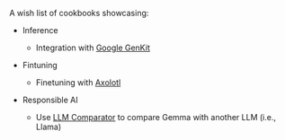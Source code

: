 A wish list of cookbooks showcasing:

* Inference
  * Integration with [Google GenKit](https://firebase.google.com/products/genkit)

* Fintuning
  * Finetuning with [Axolotl](https://github.com/OpenAccess-AI-Collective/axolotl)

* Responsible AI
  * Use [LLM Comparator](https://github.com/pair-code/llm-comparator) to compare Gemma with another LLM (i.e., Llama)
